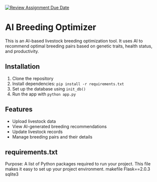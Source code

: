 [![Review Assignment Due Date](https://classroom.github.com/assets/deadline-readme-button-22041afd0340ce965d47ae6ef1cefeee28c7c493a6346c4f15d667ab976d596c.svg)](https://classroom.github.com/a/7XLS1QLQ)

# AI Breeding Optimizer
This is an AI-based livestock breeding optimization tool. It uses AI to recommend optimal breeding pairs based on genetic traits, health status, and productivity.

## Installation
1. Clone the repository
2. Install dependencies: `pip install -r requirements.txt`
3. Set up the database using `init_db()`
4. Run the app with `python app.py`

## Features
- Upload livestock data
- View AI-generated breeding recommendations
- Update livestock records
- Manage breeding pairs and their details

## requirements.txt
Purpose: A list of Python packages required to run your project. This file makes it easy to set up your project environment.
makefile
Flask==2.0.3
sqlite3

